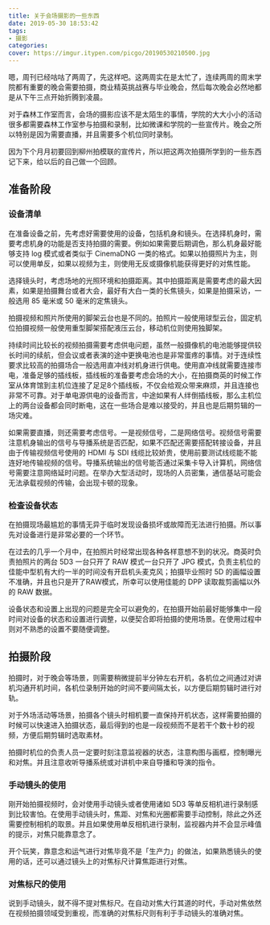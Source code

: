 ```yaml
---
title: 关于会场摄影的一些东西
date: 2019-05-30 18:53:42
tags: 
- 摄影
categories:
cover: https://imgur.itypen.com/picgo/20190530210500.jpg
---
```

嗯，周刊已经咕咕了两周了，先这样吧。这两周实在是太忙了，连续两周的周末学院都有重要的晚会需要拍摄，商业精英挑战赛与毕业晚会，然后每次晚会必然地都是从下午三点开始折腾到凌晨。

对于森林工作室而言，会场的摄影应该不是太陌生的事情，学院的大大小小的活动很多都需要森林工作室参与拍摄和录制，比如微课和学院的一些宣传片。晚会之所以特别是因为需要直播，并且需要多个机位同时录制。

因为下个月月初要回到柳州拍模联的宣传片，所以把这两次拍摄所学到的一些东西记下来，给以后的自己做一个回顾。

## 准备阶段

### 设备清单

在准备设备之前，先考虑好需要使用的设备，包括机身和镜头。在选择机身时，需要考虑机身的功能是否支持拍摄的需要。例如如果需要后期调色，那么机身最好能够支持 log 模式或者类似于 CinemaDNG 一类的格式。如果以拍摄照片为主，则可以使用单反，如果以视频为主，则使用无反或摄像机能获得更好的对焦性能。

选择镜头时，考虑场地的光照环境和拍摄距离。其中拍摄距离是需要考虑的最大因素，如果是拍摄舞台或者大会，最好有大白一类的长焦镜头，如果是拍摄采访，一般选用 85 毫米或 50 毫米的定焦镜头。

拍摄视频和照片所使用的脚架云台也是不同的。拍照片一般使用球型云台，固定机位拍摄视频一般使用重型脚架搭配液压云台，移动机位则使用独脚架。

持续时间比较长的视频拍摄需要考虑供电问题，虽然一般摄像机的电池能够提供较长时间的续航，但会议或者表演的途中更换电池也是非常蛋疼的事情。对于连续性要求比较高的拍摄场合一般选用直冲线对机身进行供电。使用直冲线就需要连接市电，准备足够的插线板，插线板的准备要考虑会场的大小，在拍摄商英的时候工作室从体育馆到主机位连接了足足8个插线板，不仅会给观众带来麻烦，并且连接也非常不可靠。对于单电源供电的设备而言，中途如果有人绊倒插线板，那么主机位上的两台设备都会同时断电，这在一些场合是难以接受的，并且也是后期剪辑的一场灾难。

如果需要直播，则还需要考虑信号。一是视频信号，二是网络信号。视频信号需要注意机身输出的信号与导播系统是否匹配，如果不匹配还需要搭配转接设备，并且由于传输视频信号使用的 HDMI 与 SDI 线缆比较娇贵，使用前要测试线缆能不能连好地传输视频的信号。导播系统输出的信号能否通过采集卡导入计算机，网络信号需要注意网络延时问题。在举办大型活动时，现场的人员密集，通信基站可能会无法承载视频的传输，会出现卡顿的现象。

### 检查设备状态

在拍摄现场最尴尬的事情无异于临时发现设备损坏或故障而无法进行拍摄。所以事先对设备进行是非常必要的一个环节。

在过去的几乎一个月中，在拍照片时经常出现各种各样意想不到的状况。商英时负责拍照片的两台 5D3 一台只开了 RAW 模式一台只开了 JPG 模式，负责主机位的佳能中型机有大约一半的时间没有开启机头麦克风；拍摄毕业照时 5D 的画幅设置不准确，并且也只是开了RAW模式，所幸可以使用佳能的 DPP 读取裁剪画幅以外的 RAW 数据。

设备状态和设置上出现的问题是完全可以避免的，在拍摄开始前最好能够集中一段时间对设备的状态和设置进行调整，以便契合即将拍摄的使用场景。在使用过程中则对不熟悉的设置不要随便调整。

## 拍摄阶段

拍摄时，对于晚会等场景，则需要稍微提前半分钟左右开机，各机位之间通过对讲机沟通开机时间，各机位录制开始的时间不要间隔太长，以方便后期剪辑时进行对轨。

对于外场活动等场景，拍摄各个镜头时相机要一直保持开机状态，这样需要拍摄的时候可以快速进入拍摄状态，最后得到的也是一段视频而不是若干个数十秒的视频，方便后期剪辑时选取素材。

拍摄时机位的负责人员一定要时刻注意监视器的状态，注意构图与画框，控制曝光和对焦。并且注意收听导播系统或对讲机中来自导播和导演的指令。

### 手动镜头的使用

刚开始拍摄视频时，会对使用手动镜头或者使用诸如 5D3 等单反相机进行录制感到比较害怕。在使用手动镜头时，焦距、对焦和光圈都需要手动控制，除此之外还需要控制相机的取景。并且如果使用单反相机进行录制，监视器内并不会显示峰值的提示，对焦只能靠意念了。

开个玩笑，靠意念和运气进行对焦毕竟不是「生产力」的做法，如果熟悉镜头的使用的话，还可以通过镜头上的对焦标尺计算焦距进行对焦。

### 对焦标尺的使用

说到手动镜头，就不得不提对焦标尺。在自动对焦大行其道的时代，手动对焦依然在视频拍摄领域受到重视，而准确的对焦标尺则有利于手动镜头的准确对焦。